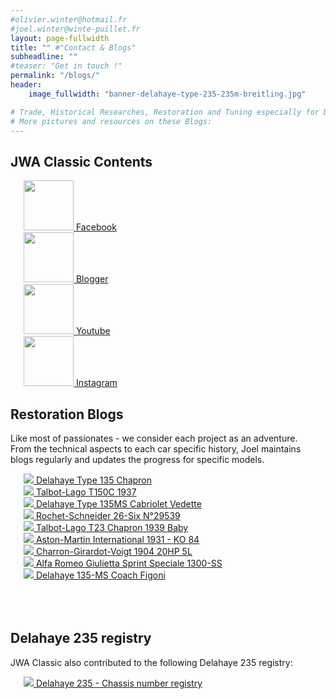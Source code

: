 ```yaml
---
#olivier.winter@hotmail.fr
#joel.winter@winte-puillet.fr
layout: page-fullwidth
title: "" #"Contact & Blogs"
subheadline: ""
#teaser: "Get in touch !"
permalink: "/blogs/"
header:
    image_fullwidth: "banner-delahaye-type-235-235m-breitling.jpg"

# Trade, Historical Researches, Restoration and Tuning especially for Delage, Delahaye and Talbot-Lago.
# More pictures and resources on these Blogs:
---
```

## JWA Classic Contents

<div class="row">
  <div class="large-3 columns"><br>
  <a href="https://www.facebook.com/JWAClassic/" title="">
      <img src="{{site.baseurl}}/images/logo/facebook-icon.png" width="80" height="80"> Facebook
    </a>
  </div>
  <div class="large-3 columns"><br>
    <a href="https://www.blogger.com/profile/05187276044186456640" title="">
       <img src="{{site.baseurl}}/images/logo/blogger-icon.png" width="80" height="80" > Blogger
    </a>
  </div>
  <div class="large-3 columns"><br>
    <a href="https://www.youtube.com/channel/UCaVQagkO5yhqmBjz7kdXQ8g" title="">
       <img src="{{site.baseurl}}/images/logo/youtube-icon.png" width="80" height="80"> Youtube
    </a>
  </div>
  <div class="large-3 columns"><br>
  <a href="https://www.instagram.com/djowinter/" title="">
     <img src="{{site.baseurl}}/images/logo/instagram-icon.png" width="80" height="80"> Instagram
  </a>
  </div>
</div>





## Restoration Blogs
Like most of passionates - we consider each project as an adventure.  
From the technical aspects to each car specific history, Joel maintains blogs regularly and updates the progress for specific models.

<div class="row">
  <div class="large-3 columns"><br>
     <a href="https://delahaye135m801025.blogspot.com/" title="Delahaye Type 135 Chapron">
        <img src="{{site.baseurl}}/images/blogs/delahaye-type-135-135M-chapron-thb.jpg"> Delahaye Type 135 Chapron
     </a>
  </div>
  <div class="large-3 columns"><br>
     <a href="https://talbotlagott150c.blogspot.com/" title="8">
        <img src="{{site.baseurl}}/images/blogs/talbot-lago-T150C-1937-thb.jpg"> Talbot-Lago T150C 1937
     </a>
  </div>
  <div class="large-3 columns"><br>
     <a href="https://delahaye135msvedette.blogspot.com/" title="Delahaye Type 135MS Cabriolet Vedette">
        <img src="{{site.baseurl}}/images/blogs/delahaye-type-135-135MS-cabriolet-chapron-thb.jpg"> Delahaye Type 135MS Cabriolet Vedette
     </a>
  </div>
  <div class="large-3 columns"><br>
     <a href="https://rochetschneider26six.blogspot.com/" title="Rochet-Schneider 26-Six N°29539">
        <img src="{{site.baseurl}}/images/blogs/rochet-schneider-26-six-thb.jpg"> Rochet-Schneider 26-Six N°29539
     </a>
  </div>
</div>

<div class="row">
  <div class="large-3 columns"><br>
     <a href="https://talbotlagot23chapron.blogspot.com/" title="Talbot-Lago T23 Chapron 1939 Baby">
        <img src="{{site.baseurl}}/images/blogs/talbot-lago-T23-chapron-thb.jpg"> Talbot-Lago T23 Chapron 1939 Baby
     </a>
  </div>
  <div class="large-3 columns"><br>
     <a href="https://astonmartink084.blogspot.com/" title="Aston-Martin International 1931 - KO 84">
        <img src="{{site.baseurl}}/images/blogs/aston-martin-international-thb.jpg"> Aston-Martin International 1931 - KO 84
     </a>
  </div>
  <div class="large-3 columns"><br>
     <a href="https://cgv-5l-1904.blogspot.com/" title="Charron-Girardot-Voigt -1904 20HP 5L">
        <img src="{{site.baseurl}}/images/blogs/charron-girardot-voigt-1904-20HP-5L-thb.jpg"> Charron-Girardot-Voigt 1904 20HP 5L
     </a>
  </div>
  <div class="large-3 columns"><br>
      <a href="https://giulietta1300ss.blogspot.com/" title="Alfa Romeo Giulietta Sprint Speciale 1300-SS">
         <img src="{{site.baseurl}}/images/blogs/alfa-romeo-giulietta-sprint-speciale-1300-ss-thb.jpg"> Alfa Romeo Giulietta Sprint Speciale 1300-SS
      </a>
  </div>
</div>

<div class="row">
  <div class="large-3 columns"><br>
     <a href="https://delahaye135msfigoni.blogspot.com/" title="Delahaye 135-MS Coach Figoni">
        <img src="{{site.baseurl}}/images/blogs/delahaye-type-135-135MS-coach-figoni.jpg"> Delahaye 135-MS Coach Figoni
     </a>
  </div>
  <div class="large-3 columns"><br>

  </div>
  <div class="large-3 columns"><br>

  </div>
  <div class="large-3 columns"><br>

  </div>
</div>



## Delahaye 235 registry
JWA Classic also contributed to the following Delahaye 235 registry:
<div class="row">
  <div class="large-3 columns"><br>
     <a href="https://lesdelahaye235.blogspot.com" title="Delahaye 235 - Chassis number registry">
        <img src="{{site.baseurl}}/images/blogs/delahaye-type-235-registry-thb.jpg"> Delahaye 235 - Chassis number registry
     </a>
  </div>
  <div class="large-3 columns"><br>

  </div>
  <div class="large-3 columns"><br>

  </div>
  <div class="large-3 columns"><br>

  </div>
</div>

